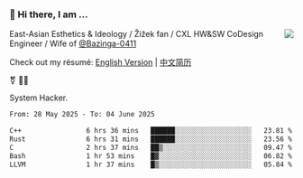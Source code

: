 ### 👋 Hi there, I am ...

<img align="right" src="https://github-readme-stats.vercel.app/api?username=vickiegpt&show_icons=true&icon_color=0366d6&bg_color=ffffff&hide_title=true" />

East-Asian Esthetics & Ideology / Žižek fan / CXL HW&SW CoDesign Engineer / Wife of [@Bazinga-0411](https://bazinga-0411.github.io/)

Check out my résumé: [English Version](http://asplos.dev/) | [中文简历](http://asplos.dev/CN.html)

⚧️ 
🏳️‍⚧️ 

System Hacker.


<!--START_SECTION:waka-->

```txt
From: 28 May 2025 - To: 04 June 2025

C++                6 hrs 36 mins   ██████░░░░░░░░░░░░░░░░░░░   23.81 %
Rust               6 hrs 31 mins   ██████░░░░░░░░░░░░░░░░░░░   23.56 %
C                  2 hrs 37 mins   ██▒░░░░░░░░░░░░░░░░░░░░░░   09.47 %
Bash               1 hr 53 mins    █▓░░░░░░░░░░░░░░░░░░░░░░░   06.82 %
LLVM               1 hr 37 mins    █▒░░░░░░░░░░░░░░░░░░░░░░░   05.84 %
```

<!--END_SECTION:waka-->
